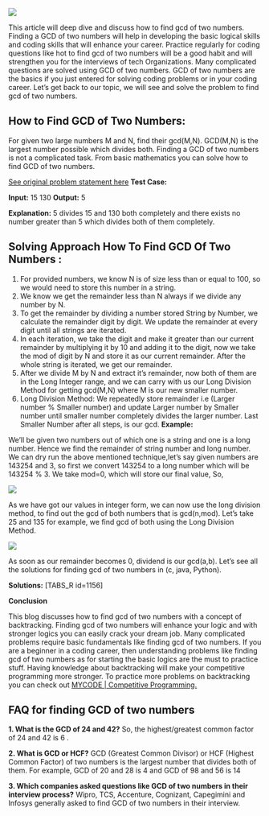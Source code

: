 ![](https://prepbytes-misc-images.s3.ap-south-1.amazonaws.com/assets/1645099173846-Article_340.png)

This article will deep dive and discuss how to find gcd of two numbers. Finding a GCD of two numbers will help in developing the basic logical skills and coding skills that will enhance your career. Practice regularly for coding questions like hot to find gcd of two numbers will be a good habit and will strengthen you for the interviews of tech Organizations. Many complicated questions are solved using GCD of two numbers. GCD of two numbers are the basics if you just entered for solving coding problems or in your coding career. Let’s get back to our topic, we will see and solve the problem to find gcd of two numbers.

## How to Find GCD of Two Numbers:
For given two large numbers M and N, find their gcd(M,N).
GCD(M,N) is the largest number possible which divides both.
Finding a GCD of two numbers is not a complicated task. From basic mathematics you can solve how to find GCD of two numbers.

[See original problem statement here](https://mycode.prepbytes.com/problems/sorting/LRGEGCD "See original problem statement here")
**Test Case:**

**Input:** 15 130
**Output:** 5

**Explanation:**
5 divides 15 and 130 both completely and there exists no number greater than 5 which divides both of them completely.

## Solving Approach How To Find GCD Of Two Numbers :

1. For provided numbers, we know N is of size less than or equal to 100, so we would need to store this number in a string.
2. We know we get the remainder less than N always if we divide any number by N.
3. To get the remainder by dividing a number stored String by Number, we calculate the remainder digit by digit. We update the remainder at every digit until all strings are iterated.
4. In each iteration, we take the digit and make it greater than our current remainder by multiplying it by 10 and adding it to the digit, now we take the mod of digit by N and store it as our current remainder. After the whole string is iterated, we get our remainder.
5. After we divide M by N and extract it’s remainder, now both of them are in the Long Integer range, and we can carry with us our Long Division Method for getting gcd(M,N) where M is our new smaller number.
6. Long Division Method: We repeatedly store remainder i.e (Larger number % Smaller number) and update Larger number by Smaller number until smaller number completely divides the larger number. Last Smaller Number after all steps, is our gcd.
**Example:**

We’ll be given two numbers out of which one is a string and one is a long number. Hence we find the remainder of string number and long number.
We can dry run the above mentioned technique,let’s say given numbers are 143254 and 3, so first we convert 143254 to a long number which will be 143254 % 3. We take mod=0, which will store our final value, So,

![](https://prepbytes-misc-images.s3.ap-south-1.amazonaws.com/assets/1646650895227-Gcd%20of%20Two%20Very%20Large%20Numbers-01.png)

As we have got our values in integer form, we can now use the long division method, to find out the gcd of both numbers that is gcd(n,mod).
Let’s take 25 and 135 for example, we find gcd of both using the Long Division Method.

![](https://blog.prepbytes.com/wp-content/uploads/2020/06/prntgcd-1.png)

As soon as our remainder becomes 0, dividend is our gcd(a,b). Let’s see all the solutions for finding gcd of two numbers in (c, java, Python).

**Solutions:**
[TABS_R id=1156]

**Conclusion**

This blog discusses how to find gcd of two numbers with a concept of backtracking. Finding gcd of two numbers will enhance your logic and with stronger logics you can easily crack your dream job. Many complicated problems require basic fundamentals like finding gcd of two numbers. If you are a beginner in a coding career, then understanding problems like finding gcd of two numbers as for starting the basic logics are the must to practice stuff. Having knowledge about backtracking will make your competitive programming more stronger. To practice more problems on backtracking you can check out [MYCODE | Competitive Programming.](https://mycode.prepbytes.com/competitive-coding/practice "MYCODE | Competitive Programming.")

## FAQ for finding GCD of two numbers

**1. What is the GCD of 24 and 42?**
So, the highest/greatest common factor of 24 and 42 is 6 .

**2. What is GCD or HCF?**
GCD (Greatest Common Divisor) or HCF (Highest Common Factor) of two numbers is the largest number that divides both of them. For example, GCD of 20 and 28 is 4 and GCD of 98 and 56 is 14

**3. Which companies asked questions like GCD of two numbers in their interview process?**
Wipro, TCS, Accenture, Cognizant, Capegimini and Infosys generally asked to find GCD of two numbers in their interview.
